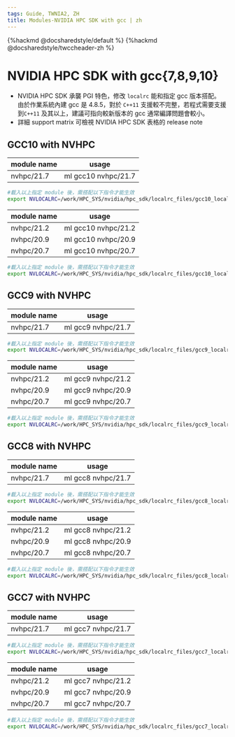 ```yaml
---
tags: Guide, TWNIA2, ZH
title: Modules-NVIDIA HPC SDK with gcc | zh
---
```


{%hackmd @docsharedstyle/default %}
{%hackmd @docsharedstyle/twccheader-zh %}

# NVIDIA HPC SDK with gcc{7,8,9,10}

- NVIDIA HPC SDK 承襲 PGI 特色，修改 `localrc` 能和指定 gcc 版本搭配。
  由於作業系統內建 gcc 是 4.8.5，對於 `C++11` 支援較不完整，若程式需要支援到`C++11` 及其以上，建議可指向較新版本的 gcc 通常編譯問題會較小。
- 詳細 support matrix 可檢視 NVIDIA HPC SDK 表格的 release note

## GCC10 with NVHPC 

| module name | usage              |
| ----------- | ------------------ |
| nvhpc/21.7  | ml gcc10 nvhpc/21.7 |

```bash
#載入以上指定 module 後，需搭配以下指令才能生效
export NVLOCALRC=/work/HPC_SYS/nvidia/hpc_sdk/localrc_files/gcc10_localrc_21.7
```

| module name | usage              |
| ----------- | ------------------ |
| nvhpc/21.2  | ml gcc10 nvhpc/21.2 |
| nvhpc/20.9  | ml gcc10 nvhpc/20.9 |
| nvhpc/20.7  | ml gcc10 nvhpc/20.7 |

```bash
#載入以上指定 module 後，需搭配以下指令才能生效
export NVLOCALRC=/work/HPC_SYS/nvidia/hpc_sdk/localrc_files/gcc10_localrc_20.7
```

## GCC9 with NVHPC 

| module name | usage              |
| ----------- | ------------------ |
| nvhpc/21.7  | ml gcc9 nvhpc/21.7 |

```bash
#載入以上指定 module 後，需搭配以下指令才能生效
export NVLOCALRC=/work/HPC_SYS/nvidia/hpc_sdk/localrc_files/gcc9_localrc_21.7
```

| module name | usage              |
| ----------- | ------------------ |
| nvhpc/21.2  | ml gcc9 nvhpc/21.2 |
| nvhpc/20.9  | ml gcc9 nvhpc/20.9 |
| nvhpc/20.7  | ml gcc9 nvhpc/20.7 |

```bash
#載入以上指定 module 後，需搭配以下指令才能生效
export NVLOCALRC=/work/HPC_SYS/nvidia/hpc_sdk/localrc_files/gcc9_localrc_20.7
```


## GCC8 with NVHPC

| module name | usage              |
| ----------- | ------------------ |
| nvhpc/21.7  | ml gcc8 nvhpc/21.7 |

```bash
#載入以上指定 module 後，需搭配以下指令才能生效
export NVLOCALRC=/work/HPC_SYS/nvidia/hpc_sdk/localrc_files/gcc8_localrc_21.7
```

| module name | usage              |
| ----------- | ------------------ |
| nvhpc/21.2  | ml gcc8 nvhpc/21.2 |
| nvhpc/20.9  | ml gcc8 nvhpc/20.9 |
| nvhpc/20.7  | ml gcc8 nvhpc/20.7 |

```bash
#載入以上指定 module 後，需搭配以下指令才能生效
export NVLOCALRC=/work/HPC_SYS/nvidia/hpc_sdk/localrc_files/gcc8_localrc_20.7
```

## GCC7 with NVHPC

| module name | usage              |
| ----------- | ------------------ |
| nvhpc/21.7  | ml gcc7 nvhpc/21.7 |

```bash
#載入以上指定 module 後，需搭配以下指令才能生效
export NVLOCALRC=/work/HPC_SYS/nvidia/hpc_sdk/localrc_files/gcc7_localrc_21.7
```

| module name | usage              |
| ----------- | ------------------ |
| nvhpc/21.2  | ml gcc7 nvhpc/21.2 |
| nvhpc/20.9  | ml gcc7 nvhpc/20.9 |
| nvhpc/20.7  | ml gcc7 nvhpc/20.7 |

```bash
#載入以上指定 module 後，需搭配以下指令才能生效
export NVLOCALRC=/work/HPC_SYS/nvidia/hpc_sdk/localrc_files/gcc7_localrc_20.7
```